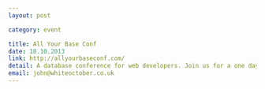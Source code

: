 ```yaml
---
layout: post

category: event

title: All Your Base Conf
date: 18.10.2013
link: http://allyourbaseconf.com/
detail: A database conference for web developers. Join us for a one day conference to explore noSQL technologies, RDBMS and client-side solutions, with talks from database creators and industry leaders.
email: john@whiteoctober.co.uk
---
```

